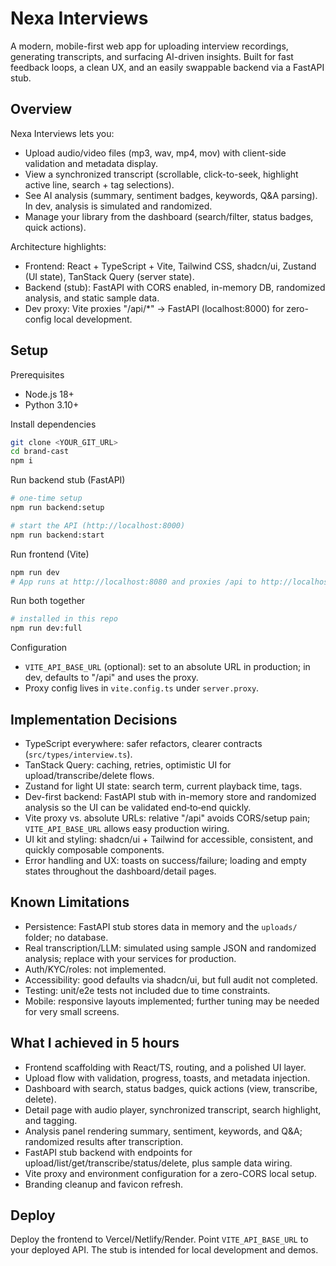 # Nexa Interviews

A modern, mobile-first web app for uploading interview recordings, generating transcripts, and surfacing AI-driven insights. Built for fast feedback loops, a clean UX, and an easily swappable backend via a FastAPI stub.

## Overview

Nexa Interviews lets you:
- Upload audio/video files (mp3, wav, mp4, mov) with client-side validation and metadata display.
- View a synchronized transcript (scrollable, click-to-seek, highlight active line, search + tag selections).
- See AI analysis (summary, sentiment badges, keywords, Q&A parsing). In dev, analysis is simulated and randomized.
- Manage your library from the dashboard (search/filter, status badges, quick actions).

Architecture highlights:
- Frontend: React + TypeScript + Vite, Tailwind CSS, shadcn/ui, Zustand (UI state), TanStack Query (server state).
- Backend (stub): FastAPI with CORS enabled, in-memory DB, randomized analysis, and static sample data.
- Dev proxy: Vite proxies "/api/*" → FastAPI (localhost:8000) for zero-config local development.

## Setup

Prerequisites
- Node.js 18+
- Python 3.10+

Install dependencies
```bash
git clone <YOUR_GIT_URL>
cd brand-cast
npm i
```

Run backend stub (FastAPI)
```bash
# one-time setup
npm run backend:setup

# start the API (http://localhost:8000)
npm run backend:start
```

Run frontend (Vite)
```bash
npm run dev
# App runs at http://localhost:8080 and proxies /api to http://localhost:8000
```

Run both together
```bash
# installed in this repo
npm run dev:full
```

Configuration
- `VITE_API_BASE_URL` (optional): set to an absolute URL in production; in dev, defaults to "/api" and uses the proxy.
- Proxy config lives in `vite.config.ts` under `server.proxy`.

## Implementation Decisions

- TypeScript everywhere: safer refactors, clearer contracts (`src/types/interview.ts`).
- TanStack Query: caching, retries, optimistic UI for upload/transcribe/delete flows.
- Zustand for light UI state: search term, current playback time, tags.
- Dev-first backend: FastAPI stub with in-memory store and randomized analysis so the UI can be validated end‑to‑end quickly.
- Vite proxy vs. absolute URLs: relative "/api" avoids CORS/setup pain; `VITE_API_BASE_URL` allows easy production wiring.
- UI kit and styling: shadcn/ui + Tailwind for accessible, consistent, and quickly composable components.
- Error handling and UX: toasts on success/failure; loading and empty states throughout the dashboard/detail pages.

## Known Limitations

- Persistence: FastAPI stub stores data in memory and the `uploads/` folder; no database.
- Real transcription/LLM: simulated using sample JSON and randomized analysis; replace with your services for production.
- Auth/KYC/roles: not implemented.
- Accessibility: good defaults via shadcn/ui, but full audit not completed.
- Testing: unit/e2e tests not included due to time constraints.
- Mobile: responsive layouts implemented; further tuning may be needed for very small screens.

## What I achieved in 5 hours

- Frontend scaffolding with React/TS, routing, and a polished UI layer.
- Upload flow with validation, progress, toasts, and metadata injection.
- Dashboard with search, status badges, quick actions (view, transcribe, delete).
- Detail page with audio player, synchronized transcript, search highlight, and tagging.
- Analysis panel rendering summary, sentiment, keywords, and Q&A; randomized results after transcription.
- FastAPI stub backend with endpoints for upload/list/get/transcribe/status/delete, plus sample data wiring.
- Vite proxy and environment configuration for a zero-CORS local setup.
- Branding cleanup and favicon refresh.

## Deploy

Deploy the frontend to Vercel/Netlify/Render. Point `VITE_API_BASE_URL` to your deployed API. The stub is intended for local development and demos.
